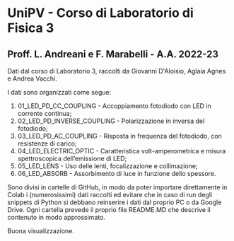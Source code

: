 # UniPV - Corso di Laboratorio di Fisica 3
## Proff. L. Andreani e F. Marabelli - A.A. 2022-23

Dati dal corso di Laboratorio 3, raccolti da Giovanni D'Aloisio, Aglaia Agnes e Andrea Vacchi.

I dati sono organizzati come segue:

1. 01_LED_PD_CC_COUPLING - Accoppiamento fotodiodo con LED in corrente continua;
2. 02_LED_PD_INVERSE_COUPLING - Polarizzazione in inversa del fotodiodo;
3. 03_LED_PD_AC_COUPLING - Risposta in frequenza del fotodiodo, con resistenze di carico;
4. 04_LED_ELECTRIC_OPTIC - Caratteristica volt-amperometrica e misura spettroscopica dell’emissione di LED;
5. 05_LED_LENS - Uso delle lenti, focalizzazione e collimazione;
6. 06_LED_ABSORB - Assorbimento di luce in funzione dello spessore.

Sono divisi in cartelle di GitHub, in modo da poter importare direttamente in Colab i (numerosissimi) dati raccolti ed evitare che in caso di run degli snippets di Python si debbano reinserire i dati dal proprio PC o da Google Drive. Ogni cartella prevede il proprio file README.MD che descrive il contenuto in modo approssimato.

Buona visualizzazione.
